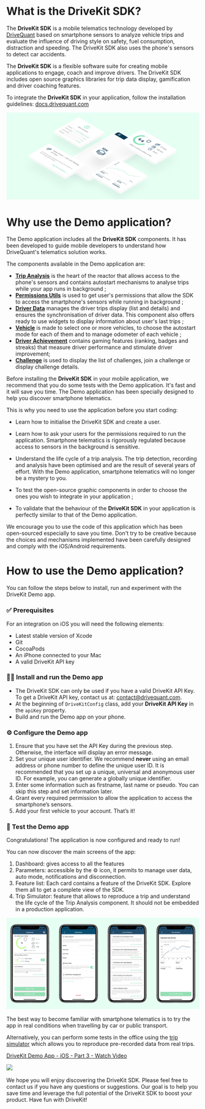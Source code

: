 # What is the DriveKit SDK?
The **DriveKit SDK** is a mobile telematics technology developed by [DriveQuant](https://www.drivequant.com/) based on smartphone sensors to analyze vehicle trips and evaluate the influence of driving style on safety, fuel consumption, distraction and speeding. 
The DriveKit SDK also uses the phone's sensors to detect car accidents.

The **DriveKit SDK** is a flexible software suite for creating mobile applications to engage, coach and improve drivers. 
The DriveKit SDK includes open source graphics libraries for trip data display, gamification and driver coaching features.

To integrate the **DriveKit SDK** in your application, follow the installation guidelines: [docs.drivequant.com](https://docs.drivequant.com)

![Illustration](doc/illustration.png)

# Why use the Demo application?

The Demo application includes all the **DriveKit SDK** components. It has been developed to guide mobile developers to understand how DriveQuant's telematics solution works.

The components available in the Demo application are:
* **[Trip Analysis](https://docs.drivequant.com/trip-analysis/introduction)** is the heart of the reactor that allows access to the phone's sensors and contains autostart mechanisms to analyse trips while your app runs in background ;
* **[Permissions Utils](https://docs.drivequant.com/permissions-utils/introduction)** is used to get user's permissions that allow the SDK to access the smartphone's sensors while running in background ;
* **[Driver Data](https://docs.drivequant.com/driver-data/introduction)** manages the driver trips display (list and details) and ensures the synchronisation of driver data. This component also offers ready to use widgets to display information about user's last trips ;
* **[Vehicle](https://docs.drivequant.com/vehicle/introduction)** is made to select one or more vehicles, to choose the autostart mode for each of them and to manage odometer of each vehicle ;
* **[Driver Achievement](https://docs.drivequant.com/driver-achievement/introduction)** contains gaming features (ranking, badges and streaks) that measure driver performance and stimulate driver improvement;
* **[Challenge](https://docs.drivequant.com/introduction)** is used to display the list of challenges, join a challenge or display challenge details.

Before installing the **DriveKit SDK** in your mobile application, we recommend that you do some tests with the Demo application. It's fast and it will save you time. The Demo application has been specially designed to help you discover smartphone telematics. 

This is why you need to use the application before you start coding:
* Learn how to initialise the DriveKit SDK and create a user.
* Learn how to ask your users for the permissions required to run the application. Smartphone telematics is rigorously regulated because access to sensors in the background is sensitive. 
* Understand the life cycle of a trip analysis. The trip detection, recording and analysis have been optimised and are the result of several years of effort. With the Demo application, smartphone telematics will no longer be a mystery to you.

* To test the open-source graphic components in order to choose the ones you wish to integrate in your application ;
* To validate that the behaviour of the **DriveKit SDK** in your application is perfectly similar to that of the Demo application.

We encourage you to use the code of this application which has been open-sourced especially to save you time. Don't try to be creative because the choices and mechanisms implemented have been carefully designed and comply with the iOS/Android requirements.

# How to use the Demo application?

You can follow the steps below to install, run and experiment with the DriveKit Demo app.


### ✅  Prerequisites
For an integration on iOS you will need the following elements:
* Latest stable version of Xcode
* Git
* CocoaPods
* An iPhone connected to your Mac
* A valid DriveKit API key


### 🧑‍💻 Install and run the Demo app

* The DriveKit SDK can only be used if you have a valid DriveKit API Key. To get a DriveKit API key, contact us at: contact@drivequant.com.
* At the beginning of `DriveKitConfig` class, add your **DriveKit API Key** in the `apiKey` property.
* Build and run the Demo app on your phone.

### ⚙️ Configure the Demo app
1. Ensure that you have set the API Key during the previous step. Otherwise, the interface will display an error message.
2. Set your unique user identifier. We recommend **never** using an email address or phone number to define the unique user ID. It is recommended that you set up a unique, universal and anonymous user ID. For example, you can generate a globally unique identifier.
3. Enter some information such as firstname, last name or pseudo. You can skip this step and set information later.
4. Grant every required permission to allow the application to access the smartphone’s sensors.
5. Add your first vehicle to your account.
That’s it!


### 🚗 Test the Demo app

Congratulations! The application is now configured and ready to run!

You can now discover the main screens of the app:
1. Dashboard: gives access to all the features
2. Parameters: accessible by the ⚙️ icon, it permits to manage user data, auto mode, notifications and disconnection.
3. Feature list: Each card contains a feature of the DriveKit SDK. Explore them all to get a complete view of the SDK.
4. Trip Simulator: feature that allows to reproduce a trip and understand the life cycle of the Trip Analysis component. It should not be embedded in a production application.

![Demo App](doc/Doc-github-ios.png)

The best way to become familiar with smartphone telematics is to try the app in real conditions when travelling by car or public transport.

Alternatively, you can perform some tests in the office using the [trip simulator](https://docs.drivequant.com/trip-analysis/trip-simulator) which allows you to reproduce pre-recorded data from real trips.


[<a href="https://www.loom.com/share/eb8d8f801d9d485488e0f8e1c74e664e">
    <p>DriveKit Demo App - iOS - Part 3 - Watch Video</p>
    <img style="max-width:300px;" src="https://cdn.loom.com/sessions/thumbnails/eb8d8f801d9d485488e0f8e1c74e664e-with-play.gif">
  </a>](https://www.loom.com/share/eb8d8f801d9d485488e0f8e1c74e664e)

We hope you will enjoy discovering the DriveKit SDK. Please feel free to contact us if you have any questions or suggestions. Our goal is to help you save time and leverage the full potential of the DriveKit SDK to boost your product.
Have fun with DriveKit!

